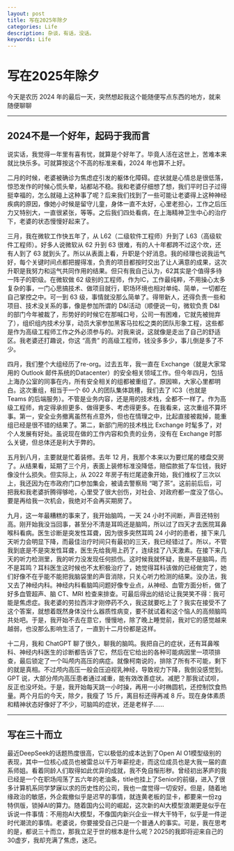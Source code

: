 ```yaml
---
layout: post
title: 写在2025年除夕
categories: Life
description: 杂谈，有话，没话。
keywords: Life
---
```


# 写在2025年除夕

今天是农历 2024 年的最后一天，突然想起我这个能随便写点东西的地方，就来随便聊聊

---

## 2024不是一个好年，起码于我而言

说实话，我觉得一年里有喜有忧，就算是个好年了。毕竟人活在这世上，苦难本来就比快乐多。可就算按这个不高的标准来看，2024 年也算不上好。

二月的时候，老婆被确诊为焦虑症引发的躯体化障碍。症状就是心情总是很低落，惊恐发作的时候心慌头晕，站都站不稳。我和老婆仔细想了想，我们平时日子过得挺幸福的，怎么就碰上这种事了呢？后来我们找到了一些可能让老婆得上这种神经疾病的原因，像她小时候是留守儿童，身体一直不太好，心里老担心，工作之后压力又特别大，一直很紧张，等等。之后我们四处看病，在上海精神卫生中心的治疗下，老婆的状态慢慢好起来了。

三月，我在微软工作快五年了，从 L62（二级软件工程师）升到了 L63（高级软件工程师）。好多人说微软从 62 升到 63 很难，有的人十年都跨不过这个坎，还有人到了 63 就到头了。所以从表面上看，升职是个好消息。我的经理也说我运气好，每个关键时间点都把握得准，负责的项目都按时交出了让人满意的成果，这次升职是我努力和运气共同作用的结果。但只有我自己认为，62其实是个值得多待一阵子的职级。在微软做 62 级别的工程师，作为IC，工作最纯粹，不用操心太多复杂的事，一门心思搞技术、做项目就行，职场环境也相对单纯、简单，一切都在自己掌控之中。可一到 63 级，事情就没那么简单了。得带新人，还得负责一些和项目、技术没关系的事，像是参加所谓的 D&I活动（顺便说一句，微软负责 D&I 的部门今年被裁了，形势好的时候它在那喊口号，公司一有困难，它就先被抛弃了），组织组内技术分享，动员大家参加黑客马拉松之类的团队形象工程，这些都是作为高级工程师工作之外必须参与的。对我来说，这就像是走出了自己的舒适区。我老婆还打趣说，你这 “高贵” 的高级工程师，钱没多多少，事儿倒是多了不少。

四月，我们整个大组经历了re-org。过去五年，我一直在 Exchange（就是大家常用的 Outlook 邮件系统的Datacenter）的安全相关领域工作。但今年四月，包括上海办公室的同事在内，所有安全相关的组都被重组了。原因嘛，大家心里都明白。这次重组，相当于一个 60 人的团队集体跳槽，我们去了 IC3（也就是 Teams 的后端服务）。不管是业务内容，还是用的技术栈，全都不一样了。作为高级工程师，肯定得承担更多、做得更多、考虑得更多。在我看来，这次重组不算坏事。第一，安全业务撤离虽然有点意外，但也在情理之中，比起直接被裁掉，能重组已经是很不错的结果了。第二，新部门用的技术栈比 Exchange 时髦多了，对个人发展有好处。虽说现在做的工作内容和负责的业务，没有在 Exchange 时那么关键，但总体还是利大于弊的。

五月到八月，主要就是忙着装修。去年 12 月，我那个本来以为要烂尾的楼盘交房了。从结果看，延期了三个月，表面上装修标准没降低，赔偿款抵了车位钱，我好像没什么损失。但实际上，从 2022 年房子有烂尾迹象开始，我们维权了三次以上，我还因为在市政府门口参加集会，被请去警察局 “喝了茶”。这前前后后，可把我和我老婆折腾得够呛，心里受了很大创伤，对社会、对政府都一度没了信心。要是再给我一次机会，我绝对不会再买期房了。

九月，这一年最糟糕的事来了，我开始脑鸣，一天 24 小时不间断，声音还特别高。刚开始我没当回事，甚至分不清是耳鸣还是脑鸣，所以过了四天才去医院耳鼻喉科看病。医生诊断是突发性耳聋，因为很多突然耳鸣 24 小时的患者，接下来几天听力会明显下降，而最佳治疗时间只有最初的三天，我已经错过了。所以，不管我到底是不是突发性耳聋，医生先给我用上药了，连续挂了八天激素。在接下来几天的听力检测里，我的听力没发现任何损伤。这时候我就怀疑，我是不是脑鸣，而不是耳鸣？耳科医生这时候也不太积极治疗了，她觉得耳科该做的已经做完了，她们好像不在乎能不能把我脑袋里的声音消除，只关心听力检测的结果。没办法，我又去了神经内科。神经内科看脑鸣问题好像专业点，从神经、血管方面分析，做了好多血管超声、脑 CT、MRI 检查来排查。可最后得出的结论让我哭笑不得：我可能是焦虑症。我老婆的劳拉西泮才刚停药不久，我这就要吃上了？我实在接受不了这个答案，就想着既然身体没什么器质性病变，要不就试着和这个恼人的高频脑鸣共处吧。于是，我开始不去在意它，慢慢地，除了晚上睡觉前，我对它的感觉越来越弱，也没那么影响生活了，一直到十二月份都是这样。

十二月，我和 ChatGPT 聊了很久，聊我的脑鸣。我把自己的症状，还有耳鼻喉科、神经内科医生的诊断都告诉了它，然后在它给出的各种可能病因里一项项排查，最后锁定了一个叫颅内高压的病症。就像柯南说的，排除了所有不可能，剩下的就是真相。不过颅内高压一般会压迫视乳神经，导致视力下降，我倒没感觉到。GPT 说，大部分颅内高压患者通过减重，能有效改善症状。减肥？那我试试呗，反正也没坏处。于是，我开始每天跳一小时操，再用一小时椭圆机，还控制饮食热量。两个月后的今天，除夕，我瘦了 15 斤，离目标还得再减 8 斤。现在身体素质和精神状态好像好了不少，可脑鸣的症状，还是老样子……

---

## 写在三十而立

最近DeepSeek的话题热度很高，它以极低的成本达到了Open AI O1模型级别的表现，其中一位核心成员也被雷总以千万年薪挖走，而这位成员也是大我一届的直系师姐。看着同龄人们取得如此优异的成就，我不免自惭形秽。曾经初出茅庐的我已经是一个在职场闯荡了五六年的老油条，title也挂上了Senior的前缀，进入了很多计算机系同学梦寐以求的历史性的公司，我也一度觉得一切安好。但是，随着地缘政治的敏感，外企裁撤似乎是迟早的事情，就连黄老板的显卡，都要来一份zg特供版，锁掉AI的算力。随着国内公司的崛起，这次新的AI大模型浪潮更是似乎在诉说一件事情：不用抱AI大模型，不像国内新兴企业一样大干特干，似乎是一件逆时代潮流的事情。老婆说，你要接受自己只是一个普通人的事实。可是，我在思考的是，都说三十而立，那我立足于世的根本是什么呢？2025的我即将迎来自己的30虚岁，我却充满了焦虑，迷茫。